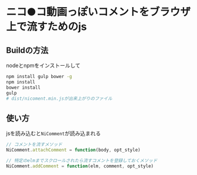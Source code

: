 ニコ●コ動画っぽいコメントをブラウザ上で流すためのjs
======================

## Buildの方法
nodeとnpmをインストールして
```sh
npm install gulp bower -g
npm install
bower install
gulp
# dist/nicoment.min.jsが出来上がりのファイル
```

## 使い方
jsを読み込むと`NiComment`が読み込まれる

```javascript
// コメントを流すメソッド
NiComment.attachComment = function(body, opt_style)

// 特定のelmまでスクロールされたら流すコメントを登録しておくメソッド
NiComment.addComment = function(elm, comment, opt_style)
```
